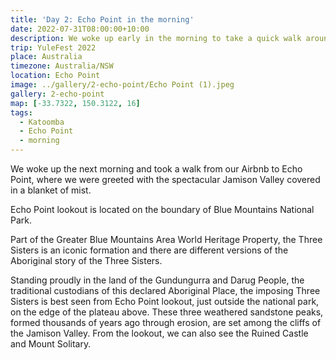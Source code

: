 ```yaml
---
title: 'Day 2: Echo Point in the morning'
date: 2022-07-31T08:00:00+10:00
description: We woke up early in the morning to take a quick walk around Echo Point.
trip: YuleFest 2022
place: Australia
timezone: Australia/NSW
location: Echo Point
image: ../gallery/2-echo-point/Echo Point (1).jpeg
gallery: 2-echo-point
map: [-33.7322, 150.3122, 16]
tags:
  - Katoomba
  - Echo Point
  - morning
---
```


We woke up the next morning and took a walk from our Airbnb to Echo Point, where we were greeted with the spectacular Jamison Valley covered in a blanket of mist.

Echo Point lookout is located on the boundary of Blue Mountains National Park.

Part of the Greater Blue Mountains Area World Heritage Property, the Three Sisters is an iconic formation and there are different versions of the Aboriginal story of the Three Sisters.

Standing proudly in the land of the Gundungurra and Darug People, the traditional custodians of this declared Aboriginal Place, the imposing Three Sisters is best seen from Echo Point lookout, just outside the national park, on the edge of the plateau above. These three weathered sandstone peaks, formed thousands of years ago through erosion, are set among the cliffs of the Jamison Valley. From the lookout, we can also see the Ruined Castle and Mount Solitary.
